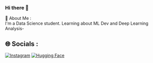 ### Hi there 👋
💫 About Me : <br>
I'm a Data Science student. 
Learning about ML Dev and Deep Learning Analysis-

## 🌐 Socials :
[![Instagram](https://img.shields.io/badge/Instagram-%230077B5.svg?logo=Instagram&logoColor=Yellow)](https://www.instagram.com/neipane_nesinopu/)
[![Hugging Face](https://img.shields.io/badge/Huggingface-%230077B5.svg?logo=Huggingface&logoColor=Red)](https://huggingface.co/harfely12/)

